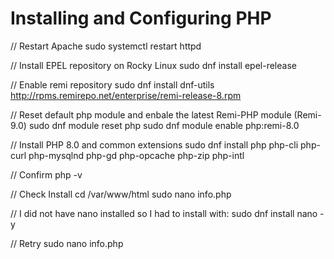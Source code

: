 # Installing and Configuring PHP

// Restart Apache
sudo systemctl restart httpd

// Install EPEL repository on Rocky Linux
sudo dnf install epel-release

// Enable remi repository
sudo dnf install dnf-utils http://rpms.remirepo.net/enterprise/remi-release-8.rpm

// Reset default php module and enbale the latest Remi-PHP module (Remi-9.0)
sudo dnf module reset php
sudo dnf module enable php:remi-8.0

// Install PHP 8.0 and common extensions
sudo dnf install php php-cli php-curl php-mysqlnd php-gd php-opcache php-zip php-intl

// Confirm
php -v

// Check Install
cd /var/www/html
sudo nano info.php

// I did not have nano installed so I had to install with:
sudo dnf install nano -y

// Retry
sudo nano info.php

